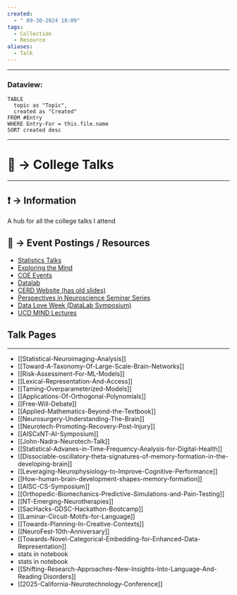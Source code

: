 ```yaml
---
created:
  - " 09-30-2024 18:09"
tags:
  - Collection
  - Resource
aliases:
  - Talk
---
```


---
### Dataview:
```dataview
TABLE
  topic as "Topic",
  created as "Created"
FROM #Entry
WHERE Entry-For = this.file.name
SORT created desc
```
---

# 📗 -> College Talks
---
## ❗ ->  Information
A hub for all the college talks I attend

## 🔗 -> Event Postings / Resources
- [Statistics Talks](https://statistics.ucdavis.edu/seminars)
- [Exploring the Mind](https://mindbrain.ucdavis.edu/news-and-events)
- [COE Events](https://engineering.ucdavis.edu/events)
- [Datalab](https://datalab.ucdavis.edu/invited-talks/)
- [CERD Website (has old slides)](https://cerd.cs.ucdavis.edu/)
- [Perspectives in Neuroscience Seminar Series](https://neuroscience.ucdavis.edu/perspectives-neuroscience-seminar-series)
- [Data Love Week (DataLab Symposium)](https://uc-love-data-week.github.io/)
- [UCD MIND Lectures](https://health.ucdavis.edu/mind-institute/videos/video-dls)


## Talk Pages
---
- [[Statistical-Neuroimaging-Analysis]]
- [[Toward-A-Taxonomy-Of-Large-Scale-Brain-Networks]]
- [[Risk-Assessment-For-ML-Models]]
- [[Lexical-Representation-And-Access]]
- [[Taming-Overparameterized-Models]]
- [[Applications-Of-Orthogonal-Polynomials]]
- [[Free-Will-Debate]]
- [[Applied-Mathematics-Beyond-the-Textbook]]
- [[Neurosurgery-Understanding-The-Brain]]
- [[Neurotech-Promoting-Recovery-Post-Injury]]
- [[AISCxNT-AI-Symposium]]
- [[John-Nadra-Neurotech-Talk]]
- [[Statistical-Advanes-in-Time-Frequency-Analysis-for-Digital-Health]]
- [[Dissociable-oscillatory-theta-signatures-of-memory-formation-in-the-developing-brain]]
- [[Leveraging-Neurophysiology-to-Improve-Cognitive-Performance]]
- [[How-human-brain-development-shapes-memory-formation]]
- [[AISC-CS-Symposium]]
- [[Orthopedic-Biomechanics-Predictive-Simulations-and-Pain-Testing]]
- [[NT-Emerging-Neurotherapies]]
- [[SacHacks-GDSC-Hackathon-Bootcamp]]
- [[Laminar-Circuit-Motifs-for-Language]]
- [[Towards-Planning-In-Creative-Contexts]]
- [[NeuroFest-10th-Anniversary]]
- [[Towards-Novel-Categorical-Embedding-for-Enhanced-Data-Representation]]
- stats in notebook
- stats in notebook
- [[Shifting-Research-Approaches-New-Insights-Into-Language-And-Reading Disorders]]
- [[2025-California-Neurotechnology-Conference]]


